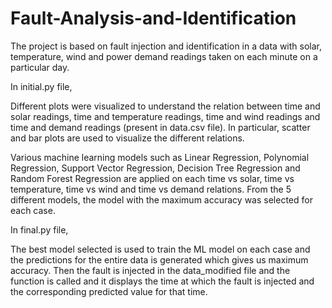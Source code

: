 # Fault-Analysis-and-Identification

The project is based on fault injection and identification in a data with solar, temperature, wind and power demand readings taken on each minute on a particular day.

In initial.py file,

Different plots were visualized to understand the relation between time and solar readings, time and temperature readings, time and wind readings and time and demand readings (present in data.csv file). In particular, scatter and bar plots are used to visualize the different relations.

Various machine learning models such as Linear Regression, Polynomial Regression, Support Vector Regression, Decision Tree Regression and Random Forest Regression are applied on each time vs solar, time vs temperature, time vs wind and time vs demand relations. From the 5 different models, the model with the maximum accuracy was selected for each case.


In final.py file,

The best model selected is used to train the ML model on each case and the predictions for the entire data is generated which gives us maximum accuracy.
Then the fault is injected in the data_modified file and the function is called and it displays the time at which the fault is injected and the corresponding predicted value for that time.
